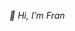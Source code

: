 *👋 Hi, I’m Fran*

<!---
Hubadova-F/Hubadova-F is a ✨ special ✨ repository because its `README.md` (this file) appears on your GitHub profile.
You can click the Preview link to take a look at your changes.
--->

